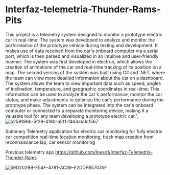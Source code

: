 # Interfaz-telemetria-Thunder-Rams-Pits

This project is a telemetry system designed to monitor a prototype electric car in real-time. The system was developed to analyze and monitor the performance of the prototype vehicle during testing and development. It makes use of data received from the car's onboard computer via a serial port, which is then parsed and visualized in an intuitive and user-friendly manner. The system was first developed in electron, which allows the creation of animations of the car and real-time tracking of its position on a map. The second version of the system was built using C# and .NET, where the team can view more detailed information about the car on a dashboard. The system allows the team to view important data such as speed, angles of inclination, temperature, and geographic coordinates in real-time. This information can be used to analyze the car's performance, monitor the car status, and make adjustments to optimize the car's performance during the prototype phase. The system can be integrated into the car's onboard computer or connected to a separate monitoring device, making it a valuable tool for any team developing a prototype electric car.",
![b259186b-5f28-4180-a5f1-f463ab0cf567](https://user-images.githubusercontent.com/84602829/214514019-9ac1dc70-a5ea-456b-a51e-ccf95f4222ec.jpg)

Summary
Telemetry application for electric car monitoring for fully electric car competition real-time location monitoring, track map creation from reconnaissance lap, car sensor monitoring


Previous telemetry app
https://github.com/Ineso1/Interfaz-Telemetria-Thunder-Rams

![59D202BB-E54F-4781-AC39-E2DDFB5707AF](https://user-images.githubusercontent.com/84602829/214519555-6d7f48b9-cb02-4c36-ab29-e3f583f6637b.jpg)
